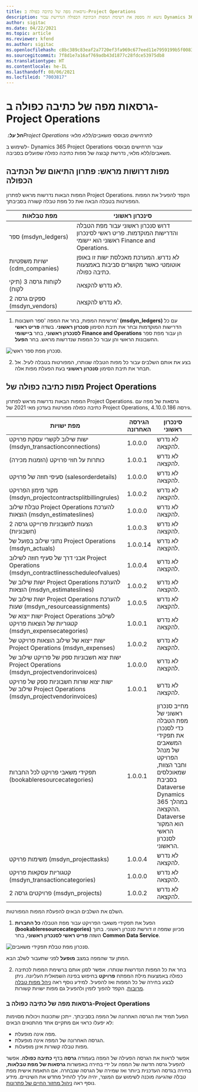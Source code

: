 ```yaml
---
title: גרסאות מפה של כתיבה כפולה ב-Project Operations
description: נושא זה מספק את רשימת המפות הכתיבה הכפולה הנדרשת עבור Dynamics 365 Project Operations.
author: sigitac
ms.date: 04/22/2021
ms.topic: article
ms.reviewer: kfend
ms.author: sigitac
ms.openlocfilehash: c8bc389c83eaf2a7720ef3fa969c677eed11e7959199b5f0083df5bf3b43ea43
ms.sourcegitcommit: 7f8d1e7a16af769adb43d1877c28fdce53975db8
ms.translationtype: HT
ms.contentlocale: he-IL
ms.lasthandoff: 08/06/2021
ms.locfileid: "7003817"
---
```

# <a name="project-operations-dual-write-map-versions"></a>גרסאות מפה של כתיבה כפולה ב-Project Operations

_**חל על:** ‏Project Operations לתרחישים מבוססי משאבים/ללא מלאי_

לשימוש ב- Dynamics 365 Project Operations עבור תרחישים מבוססי משאבים/ללא מלאי, נדרשת קבוצה של מפות כתיבה כפולה שפועלים בסביבה. 

## <a name="prerequisite-maps-dual-write-orchestration-solution"></a>מפות דרושות מראש: פתרון התיאום של הכתיבה הכפולה

המפות הבאות נדרשות מראש לפתרון Project Operations. הקפד להפעיל את המפות המפורטות בטבלה הבאה ואת כל מפת טבלה קשורה בסביבתך.

| מפת טבלאות | סינכרון ראשוני |
| --- | --- |
| ספר (msdyn_ledgers) | דרוש סנכרון ראשוני עבור מפת הטבלה והדרישות המוקדמות. פריט ראשי לסינכרון ראשוני הוא יישומי Finance and Operations. |
| ישויות משפטיות (cdm_companies) | לא נדרש. המערכת מאכלסת ישות זו באופן אוטומטי כאשר מקושרים סביבות באמצעות כתיבה כפולה. |
| לקוחות גרסה 3 (תיקי לקוח) | לא נדרש להקצאה. |
| ספקים גרסה 2 (msdyn_vendors) | לא נדרש להקצאה. |

1. מרשימת המפות, בחר את המפה 'ספר חשבונות' **(‏‎‏‏msdyn‏‏\_ledgers)** עם כל הדרישות המוקדמות ובחר את תיבת הסימון **סנכרון ראשוני**. בשדה **פריט ראשי לסנכרון ראשוני**, בחר **ביישומי Finance and Operations** הן עבור מפת ספר החשבונות הראשי והן עבור כל המפות שנדרשות מראש. בחר **הפעל**.

![סנכרון מפת ספר ראשי.](media/DW6.png)

2. בצע את אותם השלבים עבור כל מפות הטבלה שנותרו, המפורטות בטבלה לעיל. אל תבחר את תיבת הסימון **סנכרון ראשוני** בעת הפעלת מפות אלה.

## <a name="project-operations-dual-write-maps"></a>מפות כתיבה כפולה של Project Operations

המפות הבאות נדרשות מראש לפתרון Project Operations. גרסאות של מפה עם כתיבה כפולה מפורטות בעדכון מאי 2021 של Project Operations, גירסה 4.10.0.186.

| **מפת ישויות** | **הגירסה האחרונה** | **סינכרון ראשוני** |
| --- | --- | --- |
| ‏‫ישות שילוב לקשרי עסקת פרויקט‬ (msdyn\_transactionconnections) | 1.0.0.0 | לא נדרש להקצאה. |
| כותרות על חוזי פרויקט (הזמנות מכירה) | 1.0.0.1 | לא נדרש להקצאה. |
| סעיפי חוזה של פרויקט (salesorderdetails) | 1.0.0.0 | לא נדרש להקצאה. |
| מקור מימון הפרויקט (msdyn_projectcontractsplitbillingrules) | 1.0.0.2 | לא נדרש להקצאה. |
| טבלת שילוב Project Operations להערכת הוצאות (msdyn\_estimateslines) | 1.0.0.0 | לא נדרש להקצאה. |
| הצעות לחשבוניות פרוייקט גרסה 2 (חשבוניות) | 1.0.0.3 | לא נדרש להקצאה. |
| נתוני שילוב בפועל של Project Operations ‏(msdyn_actuals) | 1.0.0.14 | לא נדרש להקצאה. |
| אבני דרך של סעיף חוזה לשילוב Project Operations‏ (msdyn_contractlinesscheduleofvalues) | 1.0.0.4 | לא נדרש להקצאה. |
| ישות שילוב של Project Operations להערכת הוצאות (msdyn_estimateslines) | 1.0.0.2 | לא נדרש להקצאה. |
| ישות שילוב של Project Operations להערכת שעות (msdyn_resourceassignments) | 1.0.0.5 | לא נדרש להקצאה. |
| ישות ייצוא של Project Operations לשילוב קטגוריות של הוצאות פרויקט (msdyn_expensecategories) | 1.0.0.1 | לא נדרש להקצאה. |
| ישות ייצוא של שילוב הוצאות פרויקט של Project Operations ‏(msdyn_expenses) | 1.0.0.2 | לא נדרש להקצאה. |
| ישות יצוא חשבוניות ספק של פרויקט שילוב של Project Operations (msdyn_projectvendorinvoices‎)‎ | 1.0.0.0 | לא נדרש להקצאה. |
| ישות יצוא שורות חשבוניות ספק של פרויקט שילוב של Project Operations (msdyn_projectvendorinvoices‎)‎ | 1.0.0.1 | לא נדרש להקצאה. |
| תפקידי משאבי פרויקט לכל החברות (bookableresourcecategories) | 1.0.0.1 | מחייב סנכרון ראשוני של מפת הטבלה כדי לסנכרן את תפקידי המשאבים של מנהל הפרויקט וחבר הצוות, שמאוכלסים בסביבת Dataverse Dynamics 365 במהלך ההקצאה. Dataverse הוא המקור הראשי לסנכרון הראשוני. |
| משימות פרויקט (msdyn_projecttasks) | 1.0.0.4 | לא נדרש להקצאה. |
| קטגוריות עסקאות פרויקט (msdyn_transactioncategories) | 1.0.0.0 | לא נדרש להקצאה. |
| פרויקטים גרסה 2 (msdyn_projects) | 1.0.0.2 | לא נדרש להקצאה. |

השלם את השלבים הבאים להפעלת המפות המפורטות.

1. הפעל את תפקידי משאבי הפרויקט עבור מפת הטבלה **כל החברות (bookableresourcecategories)** מכיוון שמפה זו דורשת סנכרון ראשוני. בתוך השזה **פריט ראשי לסנכרון ראשוני**, בחר **Common Data Service**. 

 ![סנכרון מפת טבלת תפקידי משאבים.](media/6ResourceInitialSync.jpg)

 המתן עד שהמפה במצב **מופעל** לפני שתעבור לשלב הבא.

2. בחר את כל המפות הנדרשות שנותרו. אפשר לסנן אותם ברשימת המפות לכתיבה כפולה באמצעות מילת המפתח **פרויקט** בחיפוש בפינה השמאלית העליונה. ניתן לבצע בחירה של כל המפות ואז להפעיל. למידע נוסף ראה [ניהל מפות טבלה מרובות](/dynamics365/fin-ops-core/dev-itpro/data-entities/dual-write/multiple-entity-maps). הקפד להפוך לזמין ולהפעיל גם מפות ישויות קשורות.

### <a name="project-operations-dual-write-map-versions"></a>גרסאות מפה של כתיבה כפולה ב-Project Operations

הפעל תמיד את הגרסה האחרונה של המפה בסביבתך. ייתכן שתכונות ויכולות מסוימות לא יפעלו כראוי אם מתקיים אחד מהתנאים הבאים:

- מפה אינה מופעלת.
- הגרסה האחרונה של המפה אינה מופעלת. 
- מפות טבלה קשורות אינן מופעלות.

אפשר לראות את הגרסה הפעילה של המפה בעמודה **גרסה** בדף **כתיבה כפולה**. אפשר להפעיל גרסה חדשה של המפה על ידי בחירה באפשרות **גרסאות של מפת טבלאות**, בחירה בגדסה העדכנית ביותר ואז שמירה של הגרסה שנבחרה. אם התאמת אישית מפת טבלה שהגיעה מוכנה לשימוש עם המוצר, יהיה עליך להחיל מחדש את השינויים. מידע נוסף ראה [ניהול מחזור החיים של פתרונות](/dynamics365/fin-ops-core/dev-itpro/data-entities/dual-write/app-lifecycle-management).
